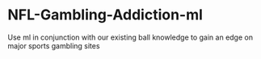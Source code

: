 # NFL-Gambling-Addiction-ml
Use ml in conjunction with our existing ball knowledge to gain an edge on major sports gambling sites 
